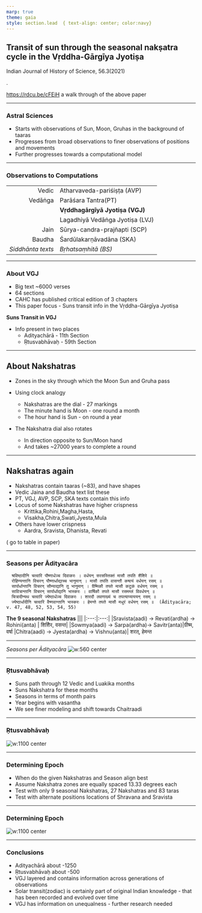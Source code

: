 ```yaml
---
marp: true
theme: gaia
style: section.lead  { text-align: center; color:navy}
--- 
```

<!-- _class: lead -->
## Transit of sun through the seasonal nakṣatra cycle in the Vṛddha-Gārgīya Jyotiṣa 
Indian Journal of History of Science, 56.3(2021)

.

https://rdcu.be/cFEiH
a walk through of the above paper

---
### Astral Sciences 
- Starts with observations of Sun, Moon, Gruhas in the background of taaras
- Progresses from broad observations to finer observations of positions and movements
- Further progresses towards a computational model
  
---
### Observations to Computations

|||
|---:|:---|
|Vedic| Atharvaveda-pariśiṣṭa (AVP)
|Vedāṅga|Parāśara Tantra(PT)
||**Vṛddhagārgīyā Jyotiṣa (VGJ)**
||Lagadhiyā Vedāṅga Jyotiṣa (LVJ)
|Jain|Sūrya-candra-prajñapti (SCP)
|Baudha|Śardūlakarṇāvadāna (SKA)
|*Siddhānta texts*|*Bṛhatsaṃhitā (BS)*

---

### About VGJ
- Big text ~6000 verses
- 64 sections
- CAHC has published critical edition of 3 chapters
- This paper focus - Suns transit info in the Vṛddha-Gārgīya Jyotiṣa
  
**Suns Transit in VGJ**
-  Info present in two places
	- Adityachārā  - 11th Section
	-  Ṛtusvabhāvaḥ - 59th Section

---

## About Nakshatras
- Zones in the sky through which the Moon Sun and Gruha pass
- Using clock analogy
	- Nakshatras are the dial - 27 markings
	- The minute hand is Moon - one round a month
	- The hour hand is Sun - on round a year

-  The Nakshatra dial also rotates
	- In direction opposite to Sun/Moon hand
	- And takes ~27000 years to complete a round

---
## Nakshatras again
- Nakshatras contain taaras (~83), and have shapes
- Vedic Jaina and Baudha text list these
- PT, VGJ, AVP, SCP, SKA texts contain this info
- Locus of some Nakshatras have higher crispness
	- Krittika,Rohini,Magha,Hasta,
	- Visakha,Chitra,Swati,Jyesta,Mula
- Others have lower crispness
	- Aardra, Sravista, Dhanista, Revati

( go to table in paper)

---
### Seasons per Ādityacāra 
```
  श्रविष्ठादीनि चत्वारि पौष्णार्धञ्च दिवाकरः । वर्धयन् सरसस्तिक्तं मासौ तपति शैशिरे ॥   
  रोहिण्यन्तानि विचरन् पौष्णार्धाद्याच्च भानुमान् । मासौ तपति वासन्तौ कषायं वर्धयन् रसम् ॥          
  सार्पार्धान्तानि विचरन् सौम्याद्यानि तु भानुमान् । ग्रैष्मिकौ तपते मासौ कटुकं वर्धयन् रसम् ॥   
  सावित्रान्तानि विचरन् सार्पार्धाद्यानि भास्करः । वार्षिकौ तपते मासौ रसमम्लं विवर्धयन् ॥    
  चित्रादीन्यथ चत्वारि ज्येष्ठार्धञ्च दिवाकरः । शारदौ लवणाख्यं च तपत्याप्याययन् रसम् ॥                   
  ज्येष्ठार्धादीनि चत्वारि वैष्णवान्तानि भास्करः । हेमन्ते तपते मासौ मधुरं वर्धयन् रसम् ॥  (Ādityacāra; v. 47, 48, 52, 53, 54, 55)
```
**The 9 seasonal Nakshatras**
|||
|:---:|:---:|
|Sravista(aadi) -> Revati(ardha) -> Rohini(anta) | शिशिेर, वसन्त|
|Sowmya(aadi) -> Sarpa(ardha)-> Savitr(anta)|ग्रीष्म, वर्षा
|Chitra(aadi) -> Jyesta(ardha) -> Vishnu(anta)| शरत्, हेमन्त

---
*Seasons per Ādityacāra*
![w:560 center](rtu-adityachara.png)


---
### Ṛtusvabhāvaḥ
- Suns path through 12 Vedic and Luakika months
- Suns Nakshatra for these months
- Seasons in terms of month pairs
- Year begins with vasantha
- We see finer modeling and shift towards Chaitraadi

---
### Ṛtusvabhāvaḥ
![w:1100 center](naks-rtusvabhava.png)

---

### Determining Epoch 
- When do the given Nakshatras and Season align best
- Assume Nakshatra zones are equally spaced 13.33 degrees each
- Test with only 9 seasonal Nakshatras, 27 Nakshatras and  83 taras
- Test with alternate positions locations of Shravana and Sravista
  
---
### Determining Epoch

![w:1100 center](./epoch.png)

---
### Conclusions

- Adityachārā about -1250
- Ṛtusvabhāvaḥ about -500
- VGJ layered and contains information across generations of observations
- Solar transit(zodiac) is certainly part of original Indian knowledge - that has been recorded and evolved over time
- VGJ has information on unequalness - further research needed
